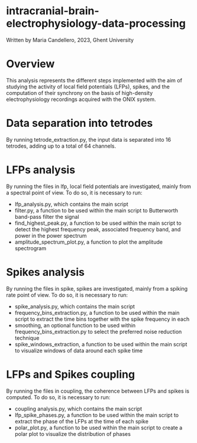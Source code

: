 # intracranial-brain-electrophysiology-data-processing
Written by Maria Candellero, 2023, Ghent University

# Overview
This analysis represents the different steps implemented with the aim of studying the activity of local field potentials (LFPs), spikes, and the computation of their synchrony on the basis of high-density electrophysiology recordings acquired with the ONIX system.

# Data separation into tetrodes
By running tetrode_extraction.py, the input data is separated into 16 tetrodes, adding up to a total of 64 channels.

# LFPs analysis
By running the files in lfp, local field potentials are investigated, mainly from a spectral point of view. To do so, it is necessary to run: 
- lfp_analysis.py, which contains the main script
- filter.py, a function to be used within the main script to Butterworth band-pass filter the signal
- find_highest_peak.py, a function to be used within the main script to detect the highest frequency peak, associated frequency band, and power in the power spectrum
- amplitude_spectrum_plot.py, a function to plot the amplitude spectrogram

# Spikes analysis
By running the files in spike, spikes are investigated, mainly from a spiking rate point of view. To do so, it is necessary to run: 
- spike_analysis.py, which contains the main script
- frequency_bins_extraction.py, a function to be used within the main script to extract the time bins together with the spike frequency in each
- smoothing, an optional function to be used within frequency_bins_extraction.py to select the preferred noise reduction technique
- spike_windows_extraction, a function to be used within the main script to visualize windows of data around each spike time

# LFPs and Spikes coupling
By running the files in coupling, the coherence between LFPs and spikes is computed. To do so, it is necessary to run:
- coupling analysis.py, which contains the main script
- lfp_spike_phases.py, a function to be used within the main script to extract the phase of the LFPs at the time of each spike
- polar_plot.py, a function to be used within the main script to create a polar plot to visualize the distribution of phases
